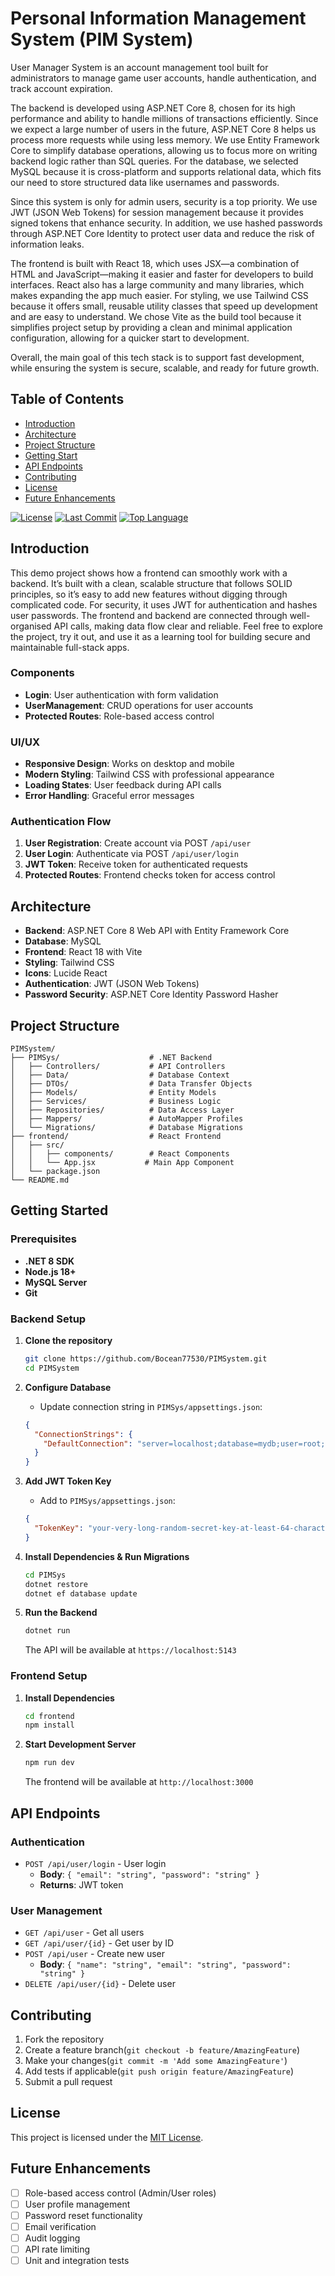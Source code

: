 # Personal Information Management System (PIM System)

User Manager System is an account management tool built for administrators to manage game user accounts, handle authentication, and track account expiration.

The backend is developed using ASP.NET Core 8, chosen for its high performance and ability to handle millions of transactions efficiently. Since we expect a large number of users in the future, ASP.NET Core 8 helps us process more requests while using less memory. We use Entity Framework Core to simplify database operations, allowing us to focus more on writing backend logic rather than SQL queries. For the database, we selected MySQL because it is cross-platform and supports relational data, which fits our need to store structured data like usernames and passwords.

Since this system is only for admin users, security is a top priority. We use JWT (JSON Web Tokens) for session management because it provides signed tokens that enhance security. In addition, we use hashed passwords through ASP.NET Core Identity to protect user data and reduce the risk of information leaks.

The frontend is built with React 18, which uses JSX—a combination of HTML and JavaScript—making it easier and faster for developers to build interfaces. React also has a large community and many libraries, which makes expanding the app much easier. For styling, we use Tailwind CSS because it offers small, reusable utility classes that speed up development and are easy to understand. We chose Vite as the build tool because it simplifies project setup by providing a clean and minimal application configuration, allowing for a quicker start to development.

Overall, the main goal of this tech stack is to support fast development, while ensuring the system is secure, scalable, and ready for future growth.

## Table of Contents
- [Introduction](#introduction)
- [Architecture](#architecture)
- [Project Structure](#project-structure)
- [Getting Start](#getting-started)
- [API Endpoints](#api-endpoints)
- [Contributing](#contributing)
- [License](#license)
- [Future Enhancements](#future-enhancements)


[![License](https://img.shields.io/badge/License-MIT-green.svg)](LICENSE)
[![Last Commit](https://img.shields.io/github/last-commit/Bocean77530/PIMSystem)](https://github.com/Bocean77530/PIMSystem/commits/main)
[![Top Language](https://img.shields.io/github/languages/top/Bocean77530/PIMSystem)](https://github.com/Bocean77530/PIMSystem/search?l=csharp)
## Introduction

This demo project shows how a frontend can smoothly work with a backend. It’s built with a clean, scalable structure that follows SOLID principles, so it’s easy to add new features without digging through complicated code. For security, it uses JWT for authentication and hashes user passwords. The frontend and backend are connected through well-organised API calls, making data flow clear and reliable. Feel free to explore the project, try it out, and use it as a learning tool for building secure and maintainable full-stack apps.

### Components
- **Login**: User authentication with form validation
- **UserManagement**: CRUD operations for user accounts
- **Protected Routes**: Role-based access control

### UI/UX
- **Responsive Design**: Works on desktop and mobile
- **Modern Styling**: Tailwind CSS with professional appearance
- **Loading States**: User feedback during API calls
- **Error Handling**: Graceful error messages

### Authentication Flow

1. **User Registration**: Create account via POST `/api/user`
2. **User Login**: Authenticate via POST `/api/user/login`
3. **JWT Token**: Receive token for authenticated requests
4. **Protected Routes**: Frontend checks token for access control

## Architecture

- **Backend**: ASP.NET Core 8 Web API with Entity Framework Core
- **Database**: MySQL
- **Frontend**: React 18 with Vite
- **Styling**: Tailwind CSS
- **Icons**: Lucide React
- **Authentication**: JWT (JSON Web Tokens)
- **Password Security**: ASP.NET Core Identity Password Hasher

## Project Structure

```
PIMSystem/
├── PIMSys/                    # .NET Backend
│   ├── Controllers/           # API Controllers
│   ├── Data/                  # Database Context
│   ├── DTOs/                  # Data Transfer Objects
│   ├── Models/                # Entity Models
│   ├── Services/              # Business Logic
│   ├── Repositories/          # Data Access Layer
│   ├── Mappers/               # AutoMapper Profiles
│   └── Migrations/            # Database Migrations
├── frontend/                  # React Frontend
│   ├── src/
│   │   ├── components/        # React Components
│   │   └── App.jsx           # Main App Component
│   └── package.json
└── README.md
```

## Getting Started

### Prerequisites

- **.NET 8 SDK**
- **Node.js 18+**
- **MySQL Server**
- **Git**

### Backend Setup

1. **Clone the repository**
   ```bash
   git clone https://github.com/Bocean77530/PIMSystem.git
   cd PIMSystem
   ```

2. **Configure Database**
   - Update connection string in `PIMSys/appsettings.json`:
   ```json
   {
     "ConnectionStrings": {
       "DefaultConnection": "server=localhost;database=mydb;user=root;password=your_password;"
     }
   }
   ```

3. **Add JWT Token Key**
   - Add to `PIMSys/appsettings.json`:
   ```json
   {
     "TokenKey": "your-very-long-random-secret-key-at-least-64-characters-long-1234567890abcdef1234567890abcdef"
   }
   ```

4. **Install Dependencies & Run Migrations**
   ```bash
   cd PIMSys
   dotnet restore
   dotnet ef database update
   ```

5. **Run the Backend**
   ```bash
   dotnet run
   ```
   The API will be available at `https://localhost:5143`

### Frontend Setup

1. **Install Dependencies**
   ```bash
   cd frontend
   npm install
   ```

2. **Start Development Server**
   ```bash
   npm run dev
   ```
   The frontend will be available at `http://localhost:3000`

## API Endpoints

### Authentication
- `POST /api/user/login` - User login
  - **Body**: `{ "email": "string", "password": "string" }`
  - **Returns**: JWT token

### User Management
- `GET /api/user` - Get all users
- `GET /api/user/{id}` - Get user by ID
- `POST /api/user` - Create new user
  - **Body**: `{ "name": "string", "email": "string", "password": "string" }`
- `DELETE /api/user/{id}` - Delete user

## Contributing

1. Fork the repository
2. Create a feature branch(`git checkout -b feature/AmazingFeature`)
3. Make your changes(`git commit -m 'Add some AmazingFeature'`)
4. Add tests if applicable(`git push origin feature/AmazingFeature`)
5. Submit a pull request

## License

This project is licensed under the [MIT License](LICENSE).

## Future Enhancements

- [ ] Role-based access control (Admin/User roles)
- [ ] User profile management
- [ ] Password reset functionality
- [ ] Email verification
- [ ] Audit logging
- [ ] API rate limiting
- [ ] Unit and integration tests
